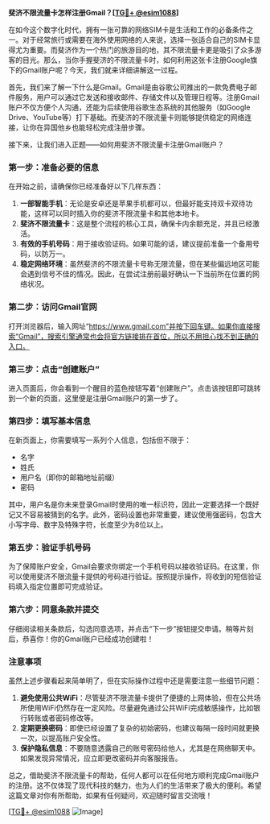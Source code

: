 **斐济不限流量卡怎样注册Gmail？[[TG💪+ @esim1088](https://t.me/s/esim1088)]**

在如今这个数字化时代，拥有一张可靠的网络SIM卡是生活和工作的必备条件之一。对于经常旅行或需要在海外使用网络的人来说，选择一张适合自己的SIM卡显得尤为重要。而斐济作为一个热门的旅游目的地，其不限流量卡更是吸引了众多游客的目光。那么，当你手握斐济的不限流量卡时，如何利用这张卡注册Google旗下的Gmail账户呢？今天，我们就来详细讲解这一过程。

首先，我们来了解一下什么是Gmail。Gmail是由谷歌公司推出的一款免费电子邮件服务，用户可以通过它发送和接收邮件、存储文件以及管理日程等。注册Gmail账户不仅方便个人沟通，还能为后续使用谷歌生态系统的其他服务（如Google Drive、YouTube等）打下基础。而斐济的不限流量卡则能够提供稳定的网络连接，让你在异国他乡也能轻松完成注册步骤。

接下来，让我们进入正题——如何用斐济不限流量卡注册Gmail账户？

### 第一步：准备必要的信息

在开始之前，请确保你已经准备好以下几样东西：

1. **一部智能手机**：无论是安卓还是苹果手机都可以，但最好能支持双卡双待功能，这样可以同时插入你的斐济不限流量卡和其他本地卡。
2. **斐济不限流量卡**：这是整个流程的核心工具，确保卡内余额充足，并且已经激活。
3. **有效的手机号码**：用于接收验证码。如果可能的话，建议提前准备一个备用号码，以防万一。
4. **稳定网络环境**：虽然斐济的不限流量卡号称无限流量，但在某些偏远地区可能会遇到信号不佳的情况。因此，在尝试注册前最好确认一下当前所在位置的网络状况。

### 第二步：访问Gmail官网

打开浏览器后，输入网址“https://www.gmail.com”并按下回车键。如果你直接搜索“Gmail”，搜索引擎通常也会将官方链接排在首位，所以不用担心找不到正确的入口。

### 第三步：点击“创建账户”

进入页面后，你会看到一个醒目的蓝色按钮写着“创建账户”。点击该按钮即可跳转到一个新的页面，这里便是注册Gmail账户的第一步了。

### 第四步：填写基本信息

在新页面上，你需要填写一系列个人信息，包括但不限于：

- 名字
- 姓氏
- 用户名（即你的邮箱地址前缀）
- 密码

其中，用户名是你未来登录Gmail时使用的唯一标识符，因此一定要选择一个既好记又不容易被猜到的名字。此外，密码设置也非常重要，建议使用强密码，包含大小写字母、数字及特殊字符，长度至少为8位以上。

### 第五步：验证手机号码

为了保障账户安全，Gmail会要求你绑定一个手机号码以接收验证码。在这里，你可以使用斐济不限流量卡提供的号码进行验证。按照提示操作，将收到的短信验证码填入指定位置即可完成验证。

### 第六步：同意条款并提交

仔细阅读相关条款后，勾选同意选项，并点击“下一步”按钮提交申请。稍等片刻后，恭喜你！你的Gmail账户已经成功创建啦！

### 注意事项

虽然上述步骤看起来简单明了，但在实际操作过程中还是需要注意一些细节问题：

1. **避免使用公共WiFi**：尽管斐济不限流量卡提供了便捷的上网体验，但在公共场所使用WiFi仍然存在一定风险。尽量避免通过公共WiFi完成敏感操作，比如银行转账或者密码修改等。
2. **定期更换密码**：即使已经设置了复杂的初始密码，也建议每隔一段时间就更换一次，以提高账户安全性。
3. **保护隐私信息**：不要随意透露自己的账号密码给他人，尤其是在网络聊天中。如果发现异常情况，应立即更改密码并向客服报告。

总之，借助斐济不限流量卡的帮助，任何人都可以在任何地方顺利完成Gmail账户的注册。这不仅体现了现代科技的魅力，也为人们的生活带来了极大的便利。希望这篇文章对你有所帮助，如果有任何疑问，欢迎随时留言交流哦！

[[TG💪+ @esim1088](https://t.me/s/esim1088) ![Image](https://i.postimg.cc/4NQfJmqS/Snipaste-2025-05-13-00-14-12.png)]